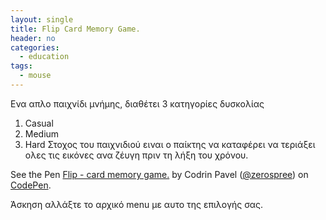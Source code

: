 ```yaml
---
layout: single
title: Flip Card Memory Game.
header: no
categories:
  - education
tags:
  - mouse
---
```


Eνα απλο παιχνίδι μνήμης, διαθέτει 3 κατηγορίες δυσκολίας 
1) Casual
2) Medium
3) Hard 
Στοχος του παιχνιδιού ειναι ο παίκτης να καταφέρει να τεριάξει ολες 
τις εικόνες ανα ζέυγη πριν τη λήξη του χρόνου.
 
<p data-height="265" data-theme-id="0" data-slug-hash="bNWbvW" data-default-tab="js,result" data-user="zerospree" data-pen-title="Flip - card memory game." data-preview="true" class="codepen">See the Pen <a href="https://codepen.io/zerospree/pen/bNWbvW/">Flip - card memory game.</a> by Codrin Pavel (<a href="https://codepen.io/zerospree">@zerospree</a>) on <a href="https://codepen.io">CodePen</a>.</p>
<script async src="https://static.codepen.io/assets/embed/ei.js"></script>


Άσκηση αλλάξτε το αρχικό menu με αυτο της επιλογής σας.

